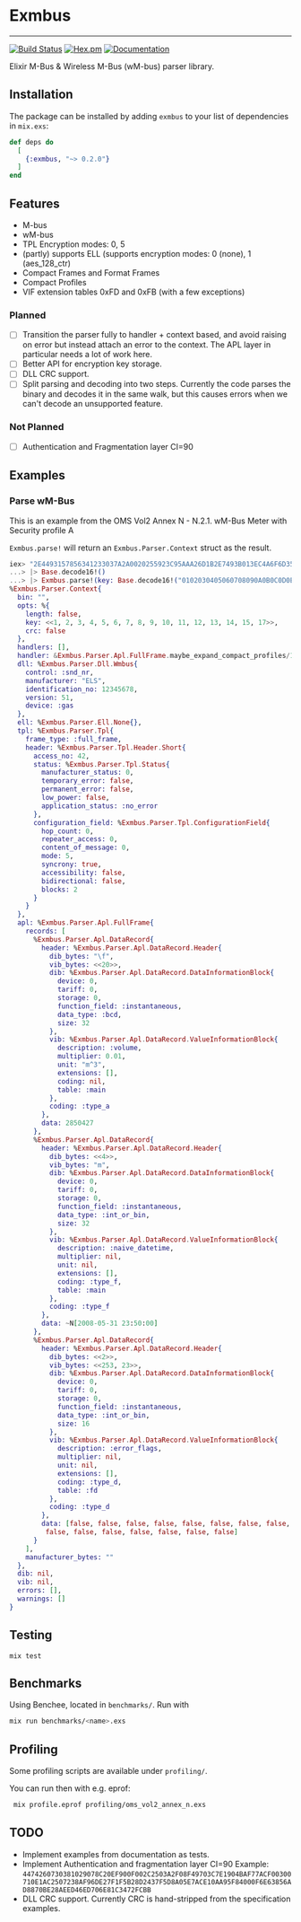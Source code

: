# Exmbus

---

[![Build Status](https://github.com/tudborg/exmbus/actions/workflows/elixir.yml/badge.svg?branch=main)](https://github.com/tudborg/exmbus/actions/workflows/elixir.yml)
[![Hex.pm](https://img.shields.io/hexpm/v/exmbus.svg)](https://hex.pm/packages/exmbus)
[![Documentation](https://img.shields.io/badge/documentation-gray)](https://hexdocs.pm/exmbus/)


Elixir M-Bus & Wireless M-Bus (wM-bus) parser library.

## Installation

The package can be installed by adding `exmbus` to your list of dependencies in `mix.exs`:

```elixir
def deps do
  [
    {:exmbus, "~> 0.2.0"}
  ]
end
```

## Features

- M-bus
- wM-bus
- TPL Encryption modes: 0, 5
- (partly) supports ELL (supports encryption modes: 0 (none), 1 (aes_128_ctr)
- Compact Frames and Format Frames
- Compact Profiles
- VIF extension tables 0xFD and 0xFB (with a few exceptions)

### Planned

- [ ] Transition the parser fully to handler + context based, and avoid raising on error but instead attach an error to the context. The APL layer in particular needs a lot of work here.
- [ ] Better API for encryption key storage.
- [ ] DLL CRC support.
- [ ] Split parsing and decoding into two steps. Currently the code parses the binary and decodes it in the same walk, but this causes errors when we can't decode an unsupported feature.

### Not Planned

- [ ] Authentication and Fragmentation layer CI=90

## Examples

### Parse wM-Bus

This is an example from the OMS Vol2 Annex N - N.2.1. wM-Bus Meter with Security profile A

`Exmbus.parse!` will return an `Exmbus.Parser.Context` struct as the result.

```elixir
iex> "2E4493157856341233037A2A0020255923C95AAA26D1B2E7493B013EC4A6F6D3529B520EDFF0EA6DEFC99D6D69EBF3"
...> |> Base.decode16!()
...> |> Exmbus.parse!(key: Base.decode16!("0102030405060708090A0B0C0D0E0F11"))
%Exmbus.Parser.Context{
  bin: "",
  opts: %{
    length: false,
    key: <<1, 2, 3, 4, 5, 6, 7, 8, 9, 10, 11, 12, 13, 14, 15, 17>>,
    crc: false
  },
  handlers: [],
  handler: &Exmbus.Parser.Apl.FullFrame.maybe_expand_compact_profiles/1,
  dll: %Exmbus.Parser.Dll.Wmbus{
    control: :snd_nr,
    manufacturer: "ELS",
    identification_no: 12345678,
    version: 51,
    device: :gas
  },
  ell: %Exmbus.Parser.Ell.None{},
  tpl: %Exmbus.Parser.Tpl{
    frame_type: :full_frame,
    header: %Exmbus.Parser.Tpl.Header.Short{
      access_no: 42,
      status: %Exmbus.Parser.Tpl.Status{
        manufacturer_status: 0,
        temporary_error: false,
        permanent_error: false,
        low_power: false,
        application_status: :no_error
      },
      configuration_field: %Exmbus.Parser.Tpl.ConfigurationField{
        hop_count: 0,
        repeater_access: 0,
        content_of_message: 0,
        mode: 5,
        syncrony: true,
        accessibility: false,
        bidirectional: false,
        blocks: 2
      }
    }
  },
  apl: %Exmbus.Parser.Apl.FullFrame{
    records: [
      %Exmbus.Parser.Apl.DataRecord{
        header: %Exmbus.Parser.Apl.DataRecord.Header{
          dib_bytes: "\f",
          vib_bytes: <<20>>,
          dib: %Exmbus.Parser.Apl.DataRecord.DataInformationBlock{
            device: 0,
            tariff: 0,
            storage: 0,
            function_field: :instantaneous,
            data_type: :bcd,
            size: 32
          },
          vib: %Exmbus.Parser.Apl.DataRecord.ValueInformationBlock{
            description: :volume,
            multiplier: 0.01,
            unit: "m^3",
            extensions: [],
            coding: nil,
            table: :main
          },
          coding: :type_a
        },
        data: 2850427
      },
      %Exmbus.Parser.Apl.DataRecord{
        header: %Exmbus.Parser.Apl.DataRecord.Header{
          dib_bytes: <<4>>,
          vib_bytes: "m",
          dib: %Exmbus.Parser.Apl.DataRecord.DataInformationBlock{
            device: 0,
            tariff: 0,
            storage: 0,
            function_field: :instantaneous,
            data_type: :int_or_bin,
            size: 32
          },
          vib: %Exmbus.Parser.Apl.DataRecord.ValueInformationBlock{
            description: :naive_datetime,
            multiplier: nil,
            unit: nil,
            extensions: [],
            coding: :type_f,
            table: :main
          },
          coding: :type_f
        },
        data: ~N[2008-05-31 23:50:00]
      },
      %Exmbus.Parser.Apl.DataRecord{
        header: %Exmbus.Parser.Apl.DataRecord.Header{
          dib_bytes: <<2>>,
          vib_bytes: <<253, 23>>,
          dib: %Exmbus.Parser.Apl.DataRecord.DataInformationBlock{
            device: 0,
            tariff: 0,
            storage: 0,
            function_field: :instantaneous,
            data_type: :int_or_bin,
            size: 16
          },
          vib: %Exmbus.Parser.Apl.DataRecord.ValueInformationBlock{
            description: :error_flags,
            multiplier: nil,
            unit: nil,
            extensions: [],
            coding: :type_d,
            table: :fd
          },
          coding: :type_d
        },
        data: [false, false, false, false, false, false, false, false, false,
         false, false, false, false, false, false, false]
      }
    ],
    manufacturer_bytes: ""
  },
  dib: nil,
  vib: nil,
  errors: [],
  warnings: []
}
```


## Testing

`mix test`


## Benchmarks

Using Benchee, located in `benchmarks/`. Run with

```sh
mix run benchmarks/<name>.exs
```

## Profiling

Some profiling scripts are available under `profiling/`.

You can run then with e.g. eprof:

```sh
 mix profile.eprof profiling/oms_vol2_annex_n.exs
```

## TODO

- Implement examples from documentation as tests.
- Implement Authentication and fragmentation layer CI=90
  Example:
  `4474260730381029078C20EF900F002C2503A2F08F49703C7E1904BAF77ACF00300710E1AC2507238AF96DE27F1F5B28D2437F5D8A05E7ACE10AA95F84000F6E63856AD8870BE28AEED46ED706E81C3472FCBB`
- DLL CRC support. Currently CRC is hand-stripped from the specification examples.

